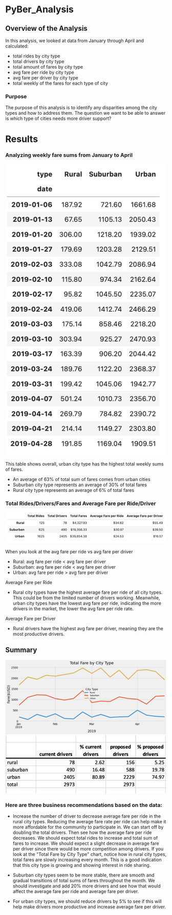 # PyBer_Analysis

## Overview of the Analysis

In this analysis, we looked at data from January through April and calculated:
- total rides by city type
- total drivers by city type
- total amount of fares by city type
- avg fare per ride by city type
- avg fare per driver by city type
- total weekly of the fares for each type of city

### Purpose

The purpose of this analysis is to identify any disparities among the city types and how to address them. The question we want to be able to answer is which type of cities needs more driver support?

# Results


### Analyzing weekly fare sums from January to April
![](Resources/Images/weekly_fare_sums.png)

This table shows overall, urban city type has the highest total weekly sums of fares. 
- An average of 63% of total sum of fares comes from urban cities
- Suburban city type represents an average of 30% of total fares
- Rural city type represents an average of 6% of total fares

### Total Rides/Drivers/Fares and Average Fare per Ride/Driver
![](Resources/Images/total_and_avg_summaries.png)

When you look at the avg fare per ride vs avg fare per driver

- Rural: avg fare per ride   <   avg fare per driver
- Suburban: avg fare per ride    <   avg fare per driver
- Urban: avg fare per ride   >   avg fare per driver 

Average Fare per Ride
- Rural city types have the highest average fare per ride of all city types. This could be from the limited number of drivers working. Meanwhile, urban city types have the lowest avg fare per ride, indicating the more drivers in the market, the lower the avg fare per ride rate.

Average Fare per Driver
- Rural drivers have the highest avg fare per driver, meaning they are the most productive drivers. 

## Summary
![](Resources/Images/fare_sums_by_month.png)
![](Resources/Images/proposed_driver_count.png)

### Here are three business recommendations based on the data:
- Increase the number of driver to decrease average fare per ride in the rural city types. Reducing the average fare rate per ride can help make it more affordable for the community to participate in. We can start off by doubling the total drivers. Then see how the average fare per ride decreases. We should expect total rides to increase and total sum of fares to increase. We should expect a slight decrease in average fare per driver since there would be more competition among drivers. If you look at the "Total Fare by City Type" chart, notice how in rural city types, total fares are slowly increasing every month. This is a good indication that this city type is growing and showing interest in ride sharing.

- Suburban city types seem to be more stable, there are smooth and gradual transitions of total sums of fares throughout the month. We should investigate and add 20% more drivers and see how that would affect the average fare per ride and average fare per driver.

- For urban city types, we should reduce drivers by 5% to see if this will help make drivers more productive and increase average fare per driver.

